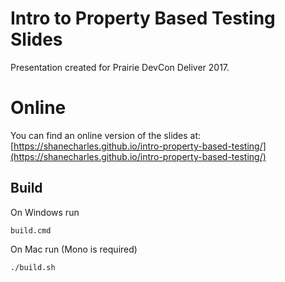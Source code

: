 # Intro to Property Based Testing Slides

Presentation created for Prairie DevCon Deliver 2017.

# Online

You can find an online version of the slides at:
[https://shanecharles.github.io/intro-property-based-testing/](https://shanecharles.github.io/intro-property-based-testing/)


## Build

On Windows run

    build.cmd

On Mac run (Mono is required)

    ./build.sh

